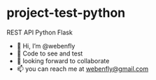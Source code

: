 # project-test-python
REST API Python Flask 
- 👋 Hi, I’m @webenfly
- 👀 Code to see and test
- 💞️ looking forward to collaborate 
- 📫 you can reach me at webenfly@gmail.com
